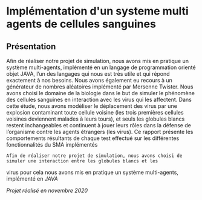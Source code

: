 # Implémentation d'un systeme multi agents de cellules sanguines

## Présentation
Afin de réaliser notre projet de simulation, nous avons mis en pratique un
système multi-agents, implémenté en un langage de programmation orienté objet
JAVA, l’un des langages qui nous est très utile et qui répond exactement à nos
besoins. Nous avons également eu recours à un générateur de nombres aléatoires
implémenté par Mersenne Twister.
Nous avons choisi le domaine de la biologie dans le but de simuler le
phénomène des cellules sanguines en interaction avec les virus qui les affectent. Dans
cette étude, nous avons modéliser le déplacement des virus par une explosion
contaminant toute cellule voisine (les trois premières cellules voisines deviennent
malades à leurs tours), et seuls les globules blancs restent inchangeables et
continuent à jouer leurs rôles dans la défense de l’organisme contre les agents
étrangers (les virus).
Ce rapport présente les comportements résultants de chaque test effectué
sur les différentes fonctionnalités du SMA implémentés
	
	Afin de réaliser notre projet de simulation, nous avons choisi de simuler une interaction entre les globules blancs et les 
virus pour cela  nous avons mis en pratique un système multi-agents, implémenté en _JAVA_




_Projet réalisé en novembre 2020_

